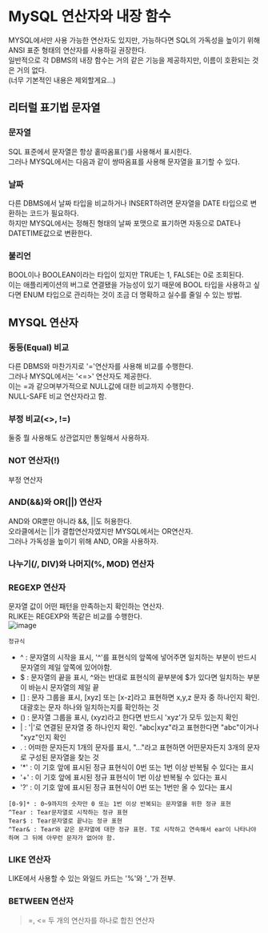 # MySQL 연산자와 내장 함수
MYSQL에서만 사용 가능한 연산자도 있지만, 가능하다면 SQL의 가독성을 높이기 위해 ANSI 표준 형태의 연산자를 사용하길 권장한다.  
일반적으로 각 DBMS의 내장 함수는 거의 같은 기능을 제공하지만, 이름이 호환되는 것은 거의 없다.  
(너무 기본적인 내용은 제외할게요...)  

## 리터럴 표기법 문자열
### 문자열
SQL 표준에서 문자열은 항상 홑따옴표(')를 사용해서 표시한다.  
그러나 MYSQL에서는 다음과 같이 쌍따옴표를 사용해 문자열을 표기할 수 있다.  

### 날짜
다른 DBMS에서 날짜 타입을 비교하거나 INSERT하려면 문자열을 DATE 타입으로 변환하는 코드가 필요하다.  
하지만 MYSQL에서는 정해진 형태의 날짜 포맷으로 표기하면 자동으로 DATE나 DATETIME값으로 변환한다.  

### 불리언
BOOL이나 BOOLEAN이라는 타입이 있지만 TRUE는 1, FALSE는 0로 조회된다.  
이는 애플리케이션의 버그로 연결됐을 가능성이 있기 때문에 BOOL 타입을 사용하고 싶다면 ENUM 타입으로 관리하는 것이 조금 더 명확하고 실수를 줄일 수 있는 방법.  

## MYSQL 연산자
### 동등(Equal) 비교
다른 DBMS와 마찬가지로 '='연산자를 사용해 비교를 수행한다.  
그러나 MYSQL에서는 '<=>' 연산자도 제공한다.  
이는 =과 같으며부가적으로 NULL값에 대한 비교까지 수행한다.  
NULL-SAFE 비교 연산자라고 함.  

### 부정 비교(<>, !=)
둘중 뭘 사용해도 상관없지만 통일해서 사용하자.  

### NOT 연산자(!)
부정 연산자  

### AND(&&)와 OR(||) 연산자
AND와 OR뿐만 아니라 &&, ||도 허용한다.  
오라클에서는 ||가 결합연산자였지만 MYSQL에서는 OR연산자.  
그러나 가독성을 높이기 위해 AND, OR을 사용하자.  

### 나누기(/, DIV)와 나머지(%, MOD) 연산자

### REGEXP 연산자
문자열 값이 어떤 패턴을 만족하는지 확인하는 연산자.  
RLIKE는 REGEXP와 똑같은 비교를 수행한다.  
![image](https://github.com/RealMySQL-Study/REAL_MYSQL_STUDY/assets/67637716/7dca6320-2e8b-41f9-a867-81c246d47b3a)  

`정규식`  
* ^ : 문자열의 시작을 표시, '^'를 표현식의 앞쪽에 넣어주면 일치하는 부분이 반드시 문자열의 제일 앞쪽에 있어야함.
* $ : 문자열의 끝을 표시, ^와는 반대로 표현식의 끝부분에 $가 있다면 일치하는 부분이 바늗시 문자열의 제일 끝
* [] : 문자 그룹을 표시, [xyz] 또는 [x-z]라고 표현하면 x,y,z 문자 중 하나인지 확인. 대괄호는 문자 하나와 일치하는지를 확인하는 것
* () : 문자열 그룹을 표시, (xyz)라고 한다면 반드시 'xyz'가 모두 있는지 확인
* | : '|'로 연결된 문자열 중 하나인지 확인. "abc|xyz"라고 표현한다면 "abc"이거나 "xyz"인지 확인
* . : 어떠한 문자든지 1개의 문자를 표시, "..."라고 표현하면 어떤문자든지 3개의 문자로 구성된 문자열을 찾는 것
* '*' : 이 기호 앞에 표시된 정규 표현식이 0번 또는 1번 이상 반복될 수 있다는 표시
* '+' : 이 기호 앞에 표시된 정규 표현식이 1번 이상 반복될 수 있다는 표시
* '?' : 이 기호 앞에 표시된 정규 표현식이 0번 또는 1번만 올 수 있다는 표시

```
[0-9]* : 0~9까지의 숫자만 0 또는 1번 이상 반복되는 문자열을 위한 정규 표현
^Tear : Tear문자열로 시작하는 정규 표현
Tear$ : Tear문자열로 끝나는 정규 표현
^Tear& : Tear와 같은 문자열에 대한 정규 표현. T로 시작하고 연속해서 ear이 나타나야하며 그 뒤에 아무런 문자가 없어야 함.  
```

### LIKE 연산자
LIKE에서 사용할 수 있는 와일드 카드는 '%'와 '_'가 전부.  

### BETWEEN 연산자
>=, <= 두 개의 연산자를 하나로 합친 연산자
>
     



